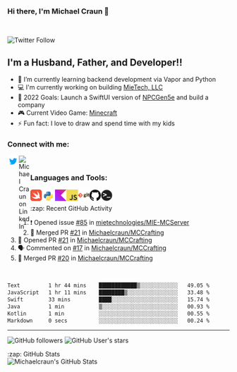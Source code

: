 ### Hi there, I'm Michael Craun 👋 

<br />

![Twitter Follow](https://img.shields.io/twitter/follow/opkurix?style=social)

## I'm a Husband, Father, and Developer!!

- 🌱 I’m currently learning backend development via Vapor and Python
- 💻 I'm currently working on building [MieTech, LLC](https://github.com/mietechnologies)
- 🥅 2022 Goals: Launch a SwiftUI version of [NPCGen5e](https://apps.apple.com/us/app/npcgen5e/id1268363893) and build a company
- 🎮 Current Video Game: [Minecraft](https://minecraft.net)
- ⚡ Fun fact: I love to draw and spend time with my kids

### Connect with me:

[<img align="left" alt="Michael Craun on Twitter" width="26px" src="https://raw.githubusercontent.com/github/explore/80688e429a7d4ef2fca1e82350fe8e3517d3494d/topics/twitter/twitter.png" />][twitter]
[<img align="left" alt="Michael Craun on LinkedIn" width="26px" src="https://cdn.jsdelivr.net/npm/simple-icons@v3/icons/linkedin.svg" />][linkedin]

<br />

### Languages and Tools:

[<img align="left" alt="Swift" width="26px" src="https://raw.githubusercontent.com/github/explore/80688e429a7d4ef2fca1e82350fe8e3517d3494d/topics/swift/swift.png" />][swift]
[<img align="left" alt="Python" width="30px" src="https://raw.githubusercontent.com/github/explore/80688e429a7d4ef2fca1e82350fe8e3517d3494d/topics/python/python.png" />][python]
[<img align="left" alt="Kotlin" width="26px" src="https://raw.githubusercontent.com/github/explore/80688e429a7d4ef2fca1e82350fe8e3517d3494d/topics/kotlin/kotlin.png" />][kotlin]
[<img align="left" alt="JavaScript" width="26px" src="https://raw.githubusercontent.com/github/explore/80688e429a7d4ef2fca1e82350fe8e3517d3494d/topics/javascript/javascript.png" />][javascript]
[<img align="left" alt="Git" width="26px" src="https://raw.githubusercontent.com/github/explore/80688e429a7d4ef2fca1e82350fe8e3517d3494d/topics/git/git.png" />]([])
[<img align="left" alt="GitHub" width="26px" src="https://raw.githubusercontent.com/github/explore/78df643247d429f6cc873026c0622819ad797942/topics/github/github.png" />][github]
[<img align="left" alt="Terminal" width="26px" src="https://raw.githubusercontent.com/github/explore/80688e429a7d4ef2fca1e82350fe8e3517d3494d/topics/terminal/terminal.png" />][terminal]

<br />
<br />

<summary>:zap: Recent GitHub Activity</summary>
  
<!--START_SECTION:activity-->
1. ❗️ Opened issue [#85](https://github.com/mietechnologies/MIE-MCServer/issues/85) in [mietechnologies/MIE-MCServer](https://github.com/mietechnologies/MIE-MCServer)
2. 🎉 Merged PR [#21](https://github.com/Michaelcraun/MCCrafting/pull/21) in [Michaelcraun/MCCrafting](https://github.com/Michaelcraun/MCCrafting)
3. 💪 Opened PR [#21](https://github.com/Michaelcraun/MCCrafting/pull/21) in [Michaelcraun/MCCrafting](https://github.com/Michaelcraun/MCCrafting)
4. 🗣 Commented on [#17](https://github.com/Michaelcraun/MCCrafting/issues/17) in [Michaelcraun/MCCrafting](https://github.com/Michaelcraun/MCCrafting)
5. 🎉 Merged PR [#20](https://github.com/Michaelcraun/MCCrafting/pull/20) in [Michaelcraun/MCCrafting](https://github.com/Michaelcraun/MCCrafting)
<!--END_SECTION:activity-->
  
<br />
  
<!--START_SECTION:waka-->

```text
Text         1 hr 44 mins    ████████████▒░░░░░░░░░░░░   49.05 %
JavaScript   1 hr 11 mins    ████████▒░░░░░░░░░░░░░░░░   33.48 %
Swift        33 mins         ████░░░░░░░░░░░░░░░░░░░░░   15.74 %
Java         1 min           ▒░░░░░░░░░░░░░░░░░░░░░░░░   00.93 %
Kotlin       1 min           ░░░░░░░░░░░░░░░░░░░░░░░░░   00.55 %
Markdown     0 secs          ░░░░░░░░░░░░░░░░░░░░░░░░░   00.24 %
```

<!--END_SECTION:waka-->

---
  
![GitHub followers](https://img.shields.io/github/followers/Michaelcraun?style=social)
![GitHub User's stars](https://img.shields.io/github/stars/Michaelcraun?style=social)
  
<summary>:zap: GitHub Stats</summary>

<img align="left" alt="Michaelcraun's GitHub Stats" src="https://github-readme-stats-8frbydxfs-michaelcraun.vercel.app/api?username=Michaelcraun" />

[twitter]: https://twitter.com/opkurix
[linkedin]: https://linkedin.com/in/michael-craun
[swift]: https://developer.apple.com/swift/
[python]: https://www.python.org
[kotlin]: https://kotlinlang.org
[javascript]: https://www.javascript.com
[github]: https://github.com/
[terminal]: https://en.wikipedia.org/wiki/Terminal_(macOS)

